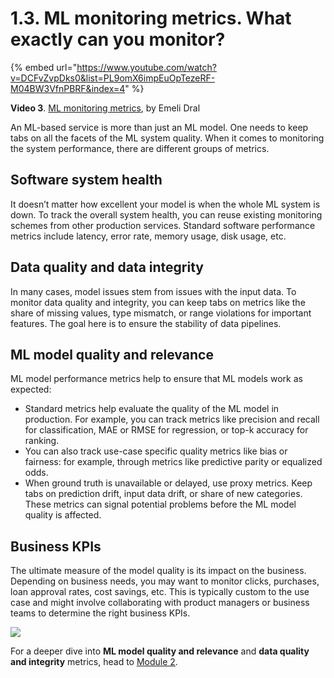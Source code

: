 # 1.3. ML monitoring metrics. What exactly can you monitor?

{% embed url="https://www.youtube.com/watch?v=DCFvZvpDks0&list=PL9omX6impEuOpTezeRF-M04BW3VfnPBRF&index=4" %}

**Video 3**. [ML monitoring metrics](https://www.youtube.com/watch?v=DCFvZvpDks0&list=PL9omX6impEuOpTezeRF-M04BW3VfnPBRF&index=4), by Emeli Dral

An ML-based service is more than just an ML model. One needs to keep tabs on all the facets of the ML system quality. When it comes to monitoring the system performance, there are different groups of metrics.

## Software system health

It doesn’t matter how excellent your model is when the whole ML system is down. To track the overall system health, you can reuse existing monitoring schemes from other production services. Standard software performance metrics include latency, error rate, memory usage, disk usage, etc. 

## Data quality and data integrity

In many cases, model issues stem from issues with the input data. To monitor data quality and integrity, you can keep tabs on metrics like the share of missing values, type mismatch, or range violations for important features. The goal here is to ensure the stability of data pipelines. 

## ML model quality and relevance

ML model performance metrics help to ensure that ML models work as expected:
* Standard metrics help evaluate the quality of the ML model in production. For example, you can track metrics like precision and recall for classification, MAE or RMSE for regression, or top-k accuracy for ranking.
* You can also track use-case specific quality metrics like bias or fairness: for example, through metrics like predictive parity or equalized odds.
* When ground truth is unavailable or delayed, use proxy metrics. Keep tabs on prediction drift, input data drift, or share of new categories. These metrics can signal potential problems before the ML model quality is affected. 

## Business KPIs

The ultimate measure of the model quality is its impact on the business. Depending on business needs, you may want to monitor clicks, purchases, loan approval rates, cost savings, etc. This is typically custom to the use case and might involve collaborating with product managers or business teams to determine the right business KPIs. 

![](<../../../images/2023109\_course\_module1\_fin\_images.034-min.png>)

For a deeper dive into **ML model quality and relevance** and **data quality and integrity** metrics, head to [Module 2](../module-2-ml-monitoring-metrics/readme.md).
